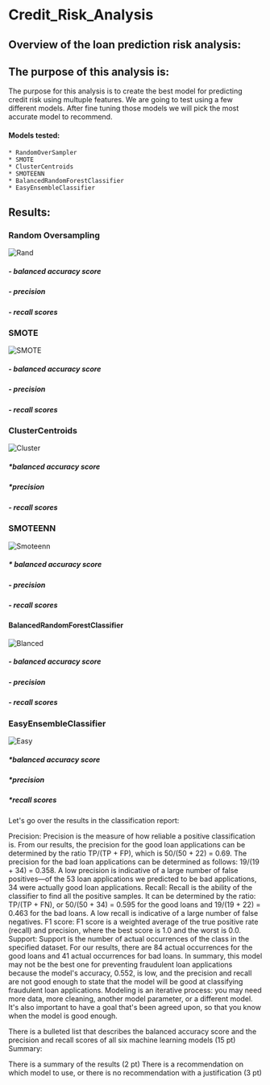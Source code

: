 # Credit_Risk_Analysis

## Overview of the loan prediction risk analysis:


## The purpose of this analysis is:

The purpose for this analysis is to create the best model for predicting credit risk using multuple features. We are going to test using a few different models. After fine tuning those models we will pick the most accurate model to recommend. 

#### Models tested:

    * RandomOverSampler
    * SMOTE
    * ClusterCentroids
    * SMOTEENN
    * BalancedRandomForestClassifier
    * EasyEnsembleClassifier 



## Results:

### Random Oversampling
![Rand](https://github.com/austink24/Credit_Risk_Analysis/blob/main/Random_overSampling.png)

##### - balanced accuracy score

##### - precision

##### - recall scores 

### SMOTE
![SMOTE](https://github.com/austink24/Credit_Risk_Analysis/blob/main/SMOTE.png)

##### - balanced accuracy score

##### - precision

##### - recall scores 

### ClusterCentroids

![Cluster](https://github.com/austink24/Credit_Risk_Analysis/blob/main/Cluster_centroid.png)
##### *balanced accuracy score

##### *precision

##### - recall scores 

### SMOTEENN
![Smoteenn](https://github.com/austink24/Credit_Risk_Analysis/blob/main/SMOOTENN.png)
##### * balanced accuracy score

##### - precision

##### - recall scores 

#### BalancedRandomForestClassifier
![Blanced](https://github.com/austink24/Credit_Risk_Analysis/blob/main/balanced_random.png)
##### - balanced accuracy score

##### - precision

##### - recall scores 


### EasyEnsembleClassifier 
![Easy](https://github.com/austink24/Credit_Risk_Analysis/blob/main/AdAboost.png)
##### *balanced accuracy score

##### *precision

##### *recall scores 


Let's go over the results in the classification report:

Precision: Precision is the measure of how reliable a positive classification is. From our results, the precision for the good loan applications can be determined by the ratio TP/(TP + FP), which is 50/(50 + 22) = 0.69. The precision for the bad loan applications can be determined as follows: 19/(19 + 34) = 0.358. A low precision is indicative of a large number of false positives—of the 53 loan applications we predicted to be bad applications, 34 were actually good loan applications.
Recall: Recall is the ability of the classifier to find all the positive samples. It can be determined by the ratio: TP/(TP + FN), or 50/(50 + 34) = 0.595 for the good loans and 19/(19 + 22) = 0.463 for the bad loans. A low recall is indicative of a large number of false negatives.
F1 score: F1 score is a weighted average of the true positive rate (recall) and precision, where the best score is 1.0 and the worst is 0.0.
Support: Support is the number of actual occurrences of the class in the specified dataset. For our results, there are 84 actual occurrences for the good loans and 41 actual occurrences for bad loans.
In summary, this model may not be the best one for preventing fraudulent loan applications because the model's accuracy, 0.552, is low, and the precision and recall are not good enough to state that the model will be good at classifying fraudulent loan applications. Modeling is an iterative process: you may need more data, more cleaning, another model parameter, or a different model. It's also important to have a goal that's been agreed upon, so that you know when the model is good enough.


        

There is a bulleted list that describes the balanced accuracy score and the precision and recall scores of all six machine learning models (15 pt)
Summary:

There is a summary of the results (2 pt)
There is a recommendation on which model to use, or there is no recommendation with a justification (3 pt)
